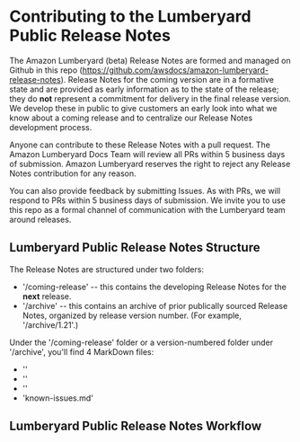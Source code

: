 # Contributing to the Lumberyard Public Release Notes

The Amazon Lumberyard (beta) Release Notes are formed and managed on Github in this repo (https://github.com/awsdocs/amazon-lumberyard-release-notes). Release Notes for the coming version are in a formative state and are provided as early information as to the state of the release; they do **not** represent a commitment for delivery in the final release version. We develop these in public to give customers an early look into what we know about a coming release and to centralize our Release Notes development process. 

Anyone can contribute to these Release Notes with a pull request.  The Amazon Lumberyard Docs Team will review all PRs within 5 business days of submission. Amazon Lumberyard reserves the right to reject any Release Notes contribution for any reason.

You can also provide feedback by submitting Issues. As with PRs, we will respond to PRs within 5 business days of submission. We invite you to use this repo as a formal channel of communication with the Lumberyard team around releases.

## Lumberyard Public Release Notes Structure

The Release Notes are structured under two folders:
  - '/coming-release' -- this contains the developing Release Notes for the **next** release. 
  - '/archive' -- this contains an archive of prior publically sourced Release Notes, organized by release version number. (For example, '/archive/1.21'.)

Under the '/coming-release' folder or a version-numbered folder under '/archive', you'll find 4 MarkDown files:
  - ''
  - ''
  - ''
  - 'known-issues.md'


## Lumberyard Public Release Notes Workflow

##